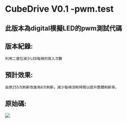 # CubeDrive V0.1 -pwm.test
## **此版本為digital模擬LED的pwm測試代碼**
## 版本紀錄:
    利用二進位減少LED每禎的寫入次數
## 預計效果:
    由原255次刷新改進為8次刷新，減少每禎消耗時間以提升整體刷新率。
## 原始碼:
[![](https://img.shields.io/badge/CubeDrive0.1.pt.ino-Debug-red)](https://github.com/samjocker/Magic_wondXLED_tube/blob/main/RGBLED-Cube%208%C2%B3/CubeDrive0.1.pt.ino)
